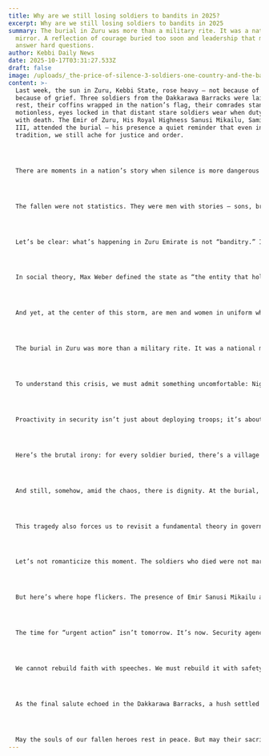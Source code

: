 ```yaml
---
title: Why are we still losing soldiers to bandits in 2025?
excerpt: Why are we still losing soldiers to bandits in 2025
summary: The burial in Zuru was more than a military rite. It was a national
  mirror. A reflection of courage buried too soon and leadership that must now
  answer hard questions.
author: Kebbi Daily News
date: 2025-10-17T03:31:27.533Z
draft: false
image: /uploads/_the-price-of-silence-3-soldiers-one-country-and-the-battle-we-refuse-to-face.jpg
content: >-
  Last week, the sun in Zuru, Kebbi State, rose heavy — not because of heat, but
  because of grief. Three soldiers from the Dakkarawa Barracks were laid to
  rest, their coffins wrapped in the nation’s flag, their comrades standing
  motionless, eyes locked in that distant stare soldiers wear when duty collides
  with death. The Emir of Zuru, His Royal Highness Sanusi Mikailu, Sami Gomo
  III, attended the burial — his presence a quiet reminder that even in
  tradition, we still ache for justice and order.




  There are moments in a nation’s story when silence is more dangerous than war. This is one of them. Because beneath the solemn prayers, beneath the tears that fall into red dust, lies a truth we’ve refused to confront: Nigeria is bleeding, and our bravest are dying on the margins of maps that too many leaders no longer visit.




  The fallen were not statistics. They were men with stories — sons, brothers, fathers. They faced bandits in the rugged stretches of Zuru Emirate, a region that has, once again, become a frontier of fear. Unashi. Bena. Wasagu. Sakaba. Dakitakwas. These are not just dots on a security report — they are battlefields where the thin line between civilization and chaos is being redrawn every day. And if we continue pretending it’s not our problem, one morning we’ll wake up to find that line erased completely.




  Let’s be clear: what’s happening in Zuru Emirate is not “banditry.” It’s territorial assertion. It’s organized violence driven by profit, impunity, and the slow collapse of state presence in rural Nigeria. These so-called bandits are no longer just criminals; they’re occupiers. They’ve established shadow economies, imposed illegal taxes — millions of naira extorted from terrified villages — and carved out spheres of influence where government authority used to stand.




  In social theory, Max Weber defined the state as “the entity that holds the monopoly on legitimate use of force.” But here, that monopoly has fractured. What happens when non-state actors become the enforcers, when the taxman is armed, and when the soldier’s gun is the last symbol of resistance? We are no longer just talking about insecurity. We are talking about sovereignty — slipping, bleeding, bargaining for air.




  And yet, at the center of this storm, are men and women in uniform who keep showing up. They fight not because it’s easy or glamorous, but because they made an oath — one that doesn’t bend with fear. They are deployed to forests and border towns that barely exist on our national agenda, and they stand guard in places where the rest of us would rather forget. When they fall, we write short headlines. But to their families, the war never ends.




  The burial in Zuru was more than a military rite. It was a national mirror. A reflection of courage buried too soon and leadership that must now answer hard questions. Why are we still losing soldiers to bandits in 2025? Why are local governments like Danko Wasagu and Sakaba becoming recurring targets of violent raids? Why are the same towns — Unashi, Bena, Wasagu, Dakitakwas — appearing in dispatches year after year with no decisive end?




  To understand this crisis, we must admit something uncomfortable: Nigeria’s security strategy has often been reactive, not proactive. We mourn after the attack. We send reinforcements after the village burns. We promise reform after the coffins return. It’s the politics of aftermath — governing by condolence. But wars aren’t won by mourning; they’re won by momentum.




  Proactivity in security isn’t just about deploying troops; it’s about intelligence, coordination, and community trust. It’s about ensuring that local vigilantes, traditional leaders, and military commanders share a single, unified channel of information. It’s about cutting off the financial lifelines of these criminal networks — the same networks that now “tax” villages like small governments. And it’s about restoring hope, because despair is the soil where terror grows.




  Here’s the brutal irony: for every soldier buried, there’s a village that feels more abandoned. For every headline about a counter-operation, there’s a farmer who decides not to plant this season because the road to his farm has become a death route. The economy of fear is expanding, and it’s bankrupting the moral contract between citizens and the state.




  And still, somehow, amid the chaos, there is dignity. At the burial, one officer whispered a quiet prayer for his fallen comrades. He didn’t shout or curse or blame. He simply said, “We’ll hold the line.” Those four words — simple, defiant — carry more patriotism than a thousand campaign speeches. They remind us that the spirit of Nigeria is not dead; it’s just buried under bureaucracy, waiting to breathe again.




  This tragedy also forces us to revisit a fundamental theory in governance — the “Social Contract,” popularized by thinkers like Rousseau and Locke. The idea is that citizens surrender certain freedoms to the state in exchange for protection and order. But when the state fails to protect, the contract cracks. In Zuru, that contract is no longer theoretical; it’s broken glass. Villagers who pay “taxes” to bandits are not doing so by choice. They are negotiating survival in a vacuum of governance.




  Let’s not romanticize this moment. The soldiers who died were not martyrs in a movie. They were casualties of a system that reacts too late and invests too little in intelligence, equipment, and community resilience. Their sacrifice demands accountability — not pity. Because if their deaths don’t trigger reform, then we are complicit in the repetition.




  But here’s where hope flickers. The presence of Emir Sanusi Mikailu at the burial was not just ceremonial. It symbolized unity — the reminder that tradition, government, and military must work together. Security is not just a job for the armed forces; it’s a collective covenant. The people of Zuru Emirate have endured enough to deserve that collaboration — between chiefs and commanders, between local councils and central authority.




  The time for “urgent action” isn’t tomorrow. It’s now. Security agencies must adopt predictive intelligence — identifying patterns before attacks happen, not after. The government must empower local defense systems legally, not leave them in a grey zone of improvisation. And above all, leadership must stop treating rural insecurity as a regional issue. What burns in Zuru today can spread to Sokoto, to Zamfara, to Niger — because fear doesn’t need borders.




  We cannot rebuild faith with speeches. We must rebuild it with safety. And that means drawing a clear line in the sand: these territories belong to Nigeria, not to bandits, not to criminal warlords, not to the tyranny of fear.




  As the final salute echoed in the Dakkarawa Barracks, a hush settled over the crowd. Mothers wept. Soldiers stood tall. The flag was folded — not as an end, but as a reminder. A reminder that our freedom, fragile as it is, still depends on the courage of those who defend it.




  May the souls of our fallen heroes rest in peace. But may their sacrifice also awaken the living — to act, to protect, and to finally win back the peace we keep postponing. Because nations don’t die when soldiers fall. They die when leaders stop learning from it.
---
```

